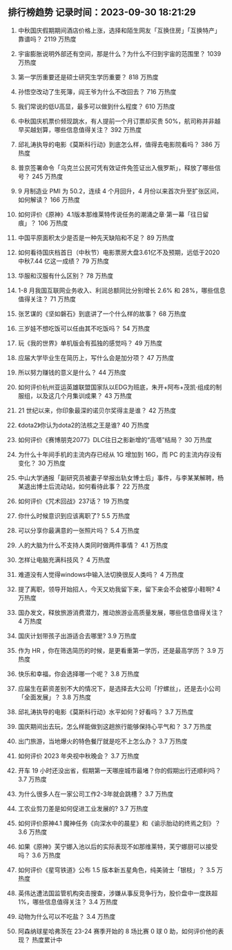 
## 排行榜趋势 记录时间：2023-09-30 18:21:29
  
  1. 中秋国庆假期期间酒店价格上涨，选择和陌生网友「互换住房」「互换特产」靠谱吗？ 2119 万热度
    
  2. 宇宙膨胀说明外部还有空间，那是什么？为什么不归到宇宙的范围里？ 1039 万热度
    
  3. 第一学历重要还是硕士研究生学历重要？ 818 万热度
    
  4. 孙悟空改动了生死簿，阎王爷为什么不改回去？ 716 万热度
    
  5. 我们常说的低U高显，最多可以做到什么程度？ 610 万热度
    
  6. 中秋国庆机票价频现跳水，有人提前一个月订票却买贵 50%，航司称并非越早买越划算，哪些信息值得关注？ 392 万热度
    
  7. 邱礼涛执导的电影《莫斯科行动》到底怎么样，值得去电影院看吗？ 386 万热度
    
  8. 普京签署命令「乌克兰公民可凭有效证件免签证出入俄罗斯」，释放了哪些信号？ 245 万热度
    
  9. 9 月制造业 PMI 为 50.2，连续 4 个月回升，4 月份以来首次升至扩张区间，如何解读？ 166 万热度
    
  10. 如何评价《原神》4.1版本那维莱特传说任务的潮涌之章·第一幕「往日留痕」？ 106 万热度
    
  11. 中国平原面积太少是否是一种先天缺陷和不足？ 89 万热度
    
  12. 如何看待国庆档首日（中秋节）电影票房大盘3.61亿不及预期，远低于2020中秋7.44 亿这一成绩？ 79 万热度
    
  13. 华服和汉服有什么区别？ 78 万热度
    
  14. 1-8 月我国互联网业务收入、利润总额同比分别增长 2.6% 和 28%，哪些信息值得关注？ 71 万热度
    
  15. 张艺谋的《坚如磐石》到底讲了一个什么样的故事？ 68 万热度
    
  16. 三岁娃不想吃饭可以任由其不吃饭吗？ 54 万热度
    
  17. 玩《我的世界》单机版会有孤独的感觉吗？ 49 万热度
    
  18. 应届大学毕业生在简历上，写什么会是加分项？ 47 万热度
    
  19. 所以努力赚钱的意义是什么？ 44 万热度
    
  20. 如何评价杭州亚运英雄联盟国家队以EDG为班底，朱开+阿布+茂凯·组成的制服组，以及这几个月集训成果？ 43 万热度
    
  21. 21 世纪以来，你印象最深的诺贝尔奖得主是谁？ 42 万热度
    
  22. 《dota2》你认为dota2的法核之王是谁? 40 万热度
    
  23. 如何评价《赛博朋克2077》DLC往日之影新增的“高塔”结局？ 30 万热度
    
  24. 为什么十年间手机的主流内存已经从 1G 增加到 16G，而 PC 的主流内存没有变化？ 30 万热度
    
  25. 中山大学通报「副研究员被妻子举报出轨女博士后」事件，与李某某解聘，杨某退出博士后流动站，如何看待此事？ 22 万热度
    
  26. 如何评价《咒术回战》237话？ 19 万热度
    
  27. 你什么时候意识到应该离职了? 5.5 万热度
    
  28. 可以分享你最满意的一张照片吗？ 5.4 万热度
    
  29. 人的大脑为什么不支持人类同时做两件事情？ 4.1 万热度
    
  30. 怎样让电脑充满科技风？ 4 万热度
    
  31. 难道没有人觉得windows中输入法切换很反人类吗？ 4 万热度
    
  32. 提了离职，领导开始招人，今天又劝我留下来，留下来会不会被穿小鞋啊? 4 万热度
    
  33. 国办发文，释放旅游消费潜力，推动旅游业高质量发展，哪些信息值得关注？ 4 万热度
    
  34. 国庆计划带孩子出游适合去哪里? 3.9 万热度
    
  35. 作为 HR ，你在筛选简历的时候，是更看重第一学历，还是最高学历？ 3.9 万热度
    
  36. 快乐和幸福，你会选择哪一个呢？ 3.8 万热度
    
  37. 应届生在薪资差别不大的情况下，是选择去大公司「拧螺丝」，还是去小公司「全面发展」？ 3.8 万热度
    
  38. 邱礼涛执导的电影《莫斯科行动》水平如何？好看吗？ 3.7 万热度
    
  39. 国庆期间出去玩，怎么样能做到这趟旅行能够保持心平气和？ 3.7 万热度
    
  40. 出门旅游，当地爆火的特色餐厅就是吃不上怎么办？ 3.7 万热度
    
  41. 如何评价 2023 年央视中秋晚会？ 3.7 万热度
    
  42. 开车 19 小时还没出省，假期第一天哪座城市最堵？你的假期出行还顺利吗？ 3.7 万热度
    
  43. 为什么很多人在一家公司工作2-3年就会跳槽？ 3.7 万热度
    
  44. 工农业剪刀差是如何促进工业发展的? 3.7 万热度
    
  45. 如何评价原神4.1 魔神任务《向深水中的晨星》和《谕示胎动的终焉之刻》？ 3.6 万热度
    
  46. 如果《原神》芙宁娜入池以后的实际表现不如那维莱特，芙宁娜厨可以接受吗？ 3.6 万热度
    
  47. 如何评价《星穹铁道》公布 1.5 版本新五星角色，纯美骑士「银枝」？ 3.5 万热度
    
  48. 英伟达遭法国监管机构突击搜查，涉嫌从事反竞争行为，股价盘中一度跌超 1%，哪些信息值得关注？ 3.4 万热度
    
  49. 动物为什么可以不吃盐？ 3.4 万热度
    
  50. 阿森纳球星哈弗茨在 23-24 赛季开始的 8 场比赛 0 球 0 助，如何评价他的表现？ 热度累计中
    